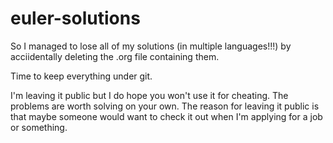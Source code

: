 # euler-solutions

So I managed to lose all of my solutions (in multiple languages!!!) by acciidentally deleting the .org file containing them.

Time to keep everything under git.


I'm leaving it public but I do hope you won't use it for cheating. The problems are worth solving on your own.
The reason for leaving it public is that maybe someone would want to check it out when I'm applying for a job or something.
